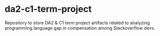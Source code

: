 # da2-c1-term-project
Repository to store DA2 &amp; C1 term project artifacts related to analyzing programming language gap in compensation among Stackoverflow devs.
